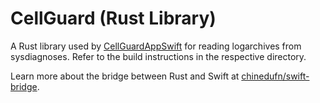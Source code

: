 # CellGuard (Rust Library)

A Rust library used by [CellGuardAppSwift](../CellGuardAppSwift) for reading logarchives from sysdiagnoses.
Refer to the build instructions in the respective directory.

Learn more about the bridge between Rust and Swift at [chinedufn/swift-bridge](https://github.com/chinedufn/swift-bridge).